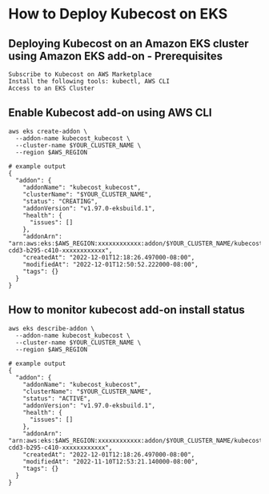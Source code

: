 # How to Deploy Kubecost on EKS

## Deploying Kubecost on an Amazon EKS cluster using Amazon EKS add-on - Prerequisites

```
Subscribe to Kubecost on AWS Marketplace
Install the following tools: kubectl, AWS CLI
Access to an EKS Cluster
```

## Enable Kubecost add-on using AWS CLI

```
aws eks create-addon \
  --addon-name kubecost_kubecost \
  --cluster-name $YOUR_CLUSTER_NAME \
  --region $AWS_REGION

# example output
{
  "addon": {
    "addonName": "kubecost_kubecost",
    "clusterName": "$YOUR_CLUSTER_NAME",
    "status": "CREATING",
    "addonVersion": "v1.97.0-eksbuild.1",
    "health": {
      "issues": []
    },
    "addonArn": "arn:aws:eks:$AWS_REGION:xxxxxxxxxxxx:addon/$YOUR_CLUSTER_NAME/kubecost_kubecost/90c23198-cdd3-b295-c410-xxxxxxxxxxxx",
    "createdAt": "2022-12-01T12:18:26.497000-08:00",
    "modifiedAt": "2022-12-01T12:50:52.222000-08:00",
    "tags": {}
  }
}
```

## How to monitor kubecost add-on install status

```
aws eks describe-addon \
  --addon-name kubecost_kubecost \
  --cluster-name $YOUR_CLUSTER_NAME \
  --region $AWS_REGION

# example output
{
  "addon": {
    "addonName": "kubecost_kubecost",
    "clusterName": "$YOUR_CLUSTER_NAME",
    "status": "ACTIVE",
    "addonVersion": "v1.97.0-eksbuild.1",
    "health": {
      "issues": []
    },
    "addonArn": "arn:aws:eks:$AWS_REGION:xxxxxxxxxxxx:addon/$YOUR_CLUSTER_NAME/kubecost_kubecost/90c23198-cdd3-b295-c410-xxxxxxxxxxxx",
    "createdAt": "2022-12-01T12:18:26.497000-08:00",
    "modifiedAt": "2022-11-10T12:53:21.140000-08:00",
    "tags": {}
  }
}
```
